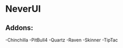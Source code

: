 NeverUI
=================

Addons:
-----------------
-Chinchilla
-PitBull4
-Quartz
-Raven
-Skinner
-TipTac

